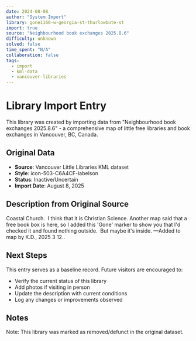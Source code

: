 ```yaml
---
date: 2024-08-08
author: "System Import"
library: gone1160-w-georgia-st-thurlowbute-st
import: true
source: "Neighbourhood book exchanges 2025.8.6"
difficulty: unknown
solved: false
time_spent: "N/A"
collaboration: false
tags:
  - import
  - kml-data
  - vancouver-libraries
---
```


# Library Import Entry

This library was created by importing data from "Neighbourhood book exchanges 2025.8.6" - a comprehensive map of little free libraries and book exchanges in Vancouver, BC, Canada.

## Original Data

- **Source**: Vancouver Little Libraries KML dataset
- **Style**: icon-503-C6A4CF-labelson
- **Status**: Inactive/Uncertain
- **Import Date**: August 8, 2025

## Description from Original Source

Coastal Church.  I think that it is Christian Science.
Another map said that a free book box is here, 
so I added this 'Gone' marker to show you that I'd checked it and found nothing outside.  
But maybe it's inside.
—Added to map by K.D., 2025 3 12..



## Next Steps

This entry serves as a baseline record. Future visitors are encouraged to:
- Verify the current status of this library
- Add photos if visiting in person
- Update the description with current conditions
- Log any changes or improvements observed

## Notes

Note: This library was marked as removed/defunct in the original dataset.
